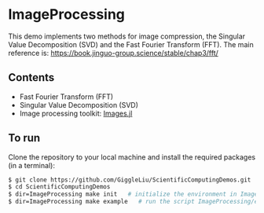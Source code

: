 # ImageProcessing

This demo implements two methods for image compression, the Singular Value Decomposition (SVD) and the Fast Fourier Transform (FFT). The main reference is: https://book.jinguo-group.science/stable/chap3/fft/

## Contents
- Fast Fourier Transform (FFT)
- Singular Value Decomposition (SVD)
- Image processing toolkit: [Images.jl](https://github.com/JuliaImages/Images.jl)

## To run

Clone the repository to your local machine and install the required packages (in a terminal):

```bash
$ git clone https://github.com/GiggleLiu/ScientificComputingDemos.git
$ cd ScientificComputingDemos
$ dir=ImageProcessing make init   # initialize the environment in ImageProcessing and ImageProcessing/examples
$ dir=ImageProcessing make example   # run the script ImageProcessing/examples/main.jl
```

